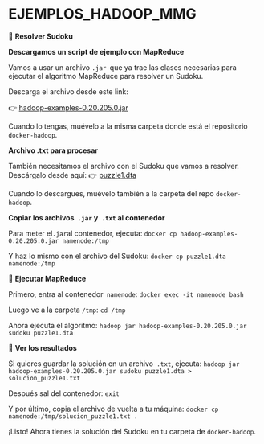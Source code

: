 # EJEMPLOS_HADOOP_MMG
🧩 **Resolver Sudoku**

**Descargamos un script de ejemplo con MapReduce**

Vamos a usar un archivo `.jar `que ya trae las clases necesarias para ejecutar el algoritmo MapReduce para resolver un Sudoku.

Descarga el archivo desde este link:

👉 [hadoop-examples-0.20.205.0.jar](https://drive.google.com/file/d/1m6uSyzNCQV1617fmhQyW59sMQ2DYef2E/view?usp=sharing)

Cuando lo tengas, muévelo a la misma carpeta donde está el repositorio `docker-hadoop`.

**Archivo .txt para procesar**

También necesitamos el archivo con el Sudoku que vamos a resolver. Descárgalo desde aquí:
👉 [puzzle1.dta](https://2935835229-files.gitbook.io/~/files/v0/b/gitbook-x-prod.appspot.com/o/spaces%2FVMoUbnSkOwuxDBZq5HyK%2Fuploads%2FJAygXsvKPKvUwThTxh7f%2Fpuzzle1.dta?alt=media&token=8291160e-3730-4125-b34d-12517d084419)

Cuando lo descargues, muévelo también a la carpeta del repo `docker-hadoop`.

**Copiar los archivos` .jar` y` .txt` al contenedor**

Para meter el` .jar `al contenedor, ejecuta:
`docker cp hadoop-examples-0.20.205.0.jar namenode:/tmp`

Y haz lo mismo con el archivo del Sudoku:
`docker cp puzzle1.dta namenode:/tmp`

🧠 **Ejecutar MapReduce**

Primero, entra al contenedor` namenode`:
`docker exec -it namenode bash`

Luego ve a la carpeta `/tmp`:
`cd /tmp`

Ahora ejecuta el algoritmo:
`hadoop jar hadoop-examples-0.20.205.0.jar sudoku puzzle1.dta`

📄 **Ver los resultados**

Si quieres guardar la solución en un archivo` .txt`, ejecuta:
`hadoop jar hadoop-examples-0.20.205.0.jar sudoku puzzle1.dta > solucion_puzzle1.txt`

Después sal del contenedor:
`exit`

Y por último, copia el archivo de vuelta a tu máquina:
`docker cp namenode:/tmp/solucion_puzzle1.txt .`

¡Listo! Ahora tienes la solución del Sudoku en tu carpeta de `docker-hadoop`.
